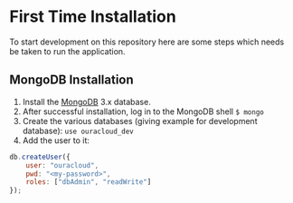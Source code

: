 # First Time Installation

To start development on this repository here are some steps which needs be taken to run the application.

## MongoDB Installation

1. Install the [MongoDB](http://docs.mongodb.org/manual/installation/) 3.x database.
2. After successful installation, log in to the MongoDB shell `$ mongo`
3. Create the various databases (giving example for development database): `use ouracloud_dev`
4. Add the user to it:

```javascript
db.createUser({
    user: "ouracloud",
    pwd: "<my-password>",
    roles: ["dbAdmin", "readWrite"]
});
```